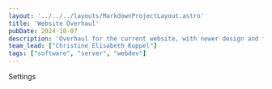 ```yaml
---
layout: '../../../layouts/MarkdownProjectLayout.astro'
title: 'Website Overhaul'
pubDate: 2024-10-07
description: 'Overhaul for the current website, with newer design and features'
team_lead: ["Christine Elisabeth Koppel"]
tags: ["software", "server", "webdev"]
---
```

Settings

```astro file=<rootDir>/src/layouts/MarkdownProjectLayout.astro
```